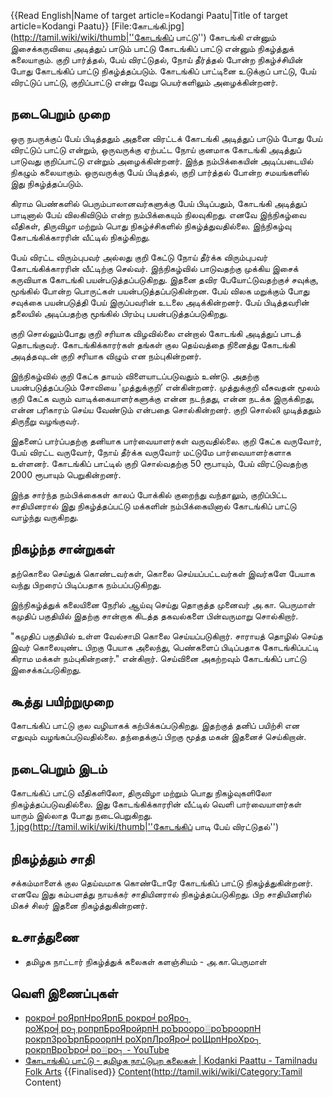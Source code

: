 {{Read English|Name of target article=Kodangi Paatu|Title of target article=Kodangi Paatu}}
[File:கோடங்கி.jpg](http://tamil.wiki/wiki/thumb|''கோடங்கிப் பாட்டு'')
கோடங்கி என்னும் இசைக்கருவியை அடித்துப் பாடும் பாட்டு கோடங்கிப் பாட்டு என்னும் நிகழ்த்துக் கலையாகும். குறி பார்த்தல், பேய் விரட்டுதல், நோய் தீர்த்தல் போன்ற நிகழ்ச்சியின் போது கோடங்கிப் பாட்டு நிகழ்த்தப்படும். கோடங்கிப் பாட்டினை உடுக்குப் பாட்டு, பேய் விரட்டுப் பாட்டு, குறிப்பாட்டு என்று வேறு பெயர்களிலும் அழைக்கின்றனர்.
## நடைபெறும் முறை
ஒரு நபருக்குப் பேய் பிடித்ததும் அதனை விரட்டக் கோடங்கி அடித்துப் பாடும் போது பேய் விரட்டுப் பாட்டு என்றும், ஒருவருக்கு ஏற்பட்ட நோய் குனமாக கோடங்கி அடித்துப் பாடுவது குறிப்பாட்டு என்றும் அழைக்கின்றனர். இந்த நம்பிக்கையின் அடிப்படையில் நிகழும் கலையாகும். ஒருவருக்கு பேய் பிடித்தல், குறி பார்த்தல் போன்ற சமயங்களில் இது நிகழ்த்தப்படும்.

கிராம பெண்களில் பெரும்பாலானவர்களுக்கு பேய் பிடிப்பதும், கோடங்கி அடித்துப் பாடினால் பேய் விலகிவிடும் என்ற நம்பிக்கையும் நிலவுகிறது. எனவே இந்நிகழ்வை வீதிகள், திருவிழா மற்றும் பொது நிகழ்ச்சிகளில் நிகழ்த்துவதில்லை. இந்நிகழ்வு கோடங்கிக்காரரின் வீட்டில் நிகழ்கிறது. 

பேய் விரட்ட விரும்புபவர் அல்லது குறி கேட்டு நோய் தீர்க்க விரும்புபவர் கோடங்கிக்காரரின் வீட்டிற்கு செல்வர். இந்நிகழ்வில் பாடுவதற்கு முக்கிய இசைக் கருவியாக கோடங்கி பயன்படுத்தப்படுகிறது. இதனை தவிர பேயோட்டுவதற்குச் சவுக்கு, மூங்கில் போன்ற பொருட்கள் பயன்படுத்தப்படுகின்றன. பேய் விலக மறுக்கும் போது சவுக்கை பயன்படுத்தி பேய் இருப்பவரின் உடலை அடிக்கின்றனர். பேய் பிடித்தவரின் தலையில் அடிப்பதற்கு மூங்கில் பிரம்பு பயன்படுத்தப்படுகிறது.

குறி சொல்லும்போது குறி சரியாக விழவில்லை என்றால் கோடங்கி அடித்துப் பாடத் தொடங்குவர். கோடங்கிக்காரர்கள் தங்கள் குல தெய்வத்தை நினைத்து கோடங்கி அடித்தவுடன் குறி சரியாக விழும் என நம்புகின்றனர்.

இந்நிகழ்வில் குறி கேட்க தாயம் விளையாடப்படுவதும் உண்டு. அதற்கு பயன்படுத்தப்படும் சோவியை 'முத்துக்குறி’ என்கின்றனர். முத்துக்குறி வீசுவதன் மூலம் குறி கேட்க வரும் வாடிக்கையாளர்களுக்கு என்ன நடந்தது, என்ன நடக்க இருக்கிறது, என்ன பரிகாரம் செய்ய வேண்டும் என்பதை சொல்கின்றனர். குறி சொல்லி முடித்ததும் திருநீறு வழங்குவர்.

இதனைப் பார்ப்பதற்கு தனியாக பார்வையாளர்கள் வருவதில்லை. குறி கேட்க வருவோர், பேய் விரட்ட வருவோர், நோய் தீர்க்க வருவோர் மட்டுமே பார்வையாளர்களாக உள்ளனர். கோடங்கிப் பாட்டில் குறி சொல்வதற்கு 50 ரூபாயும், பேய் விரட்டுவதற்கு 2000 ரூபாயும் பெறுகின்றனர்.

இந்த சார்ந்த நம்பிக்கைகள் காலப் போக்கில் குறைந்து வந்தாலும், குறிப்பிட்ட சாதியினரால் இது நிகழ்த்தப்பட்டு மக்களின் நம்பிக்கையினால் கோடங்கிப் பாட்டு வாழ்ந்து வருகிறது.
## நிகழ்ந்த சான்றுகள்
தற்கொலை செய்துக் கொண்டவர்கள், கொலை செய்யப்பட்டவர்கள் இவர்களே பேயாக வந்து பிறரைப் பிடிப்பதாக நம்பப்படுகிறது.

இந்நிகழ்த்துக் கலையினை நேரில் ஆய்வு செய்து தொகுத்த முனைவர் அ.கா. பெருமாள் கமுதிப் பகுதியில் இதற்கு சான்றாக கிடத்த தகவல்களை பின்வருமாறு சொல்கிறார்.

"கமுதிப் பகுதியில் உள்ள வேல்சாமி கொலை செய்யப்படுகிறார். சாராயத் தொழில் செய்த இவர் கொலையுண்ட பிறகு பேயாக அலைந்து, பெண்களைப் பிடிப்பதாக கோடங்கிப்பட்டி கிராம மக்கள் நம்புகின்றனர்." என்கிறார். செய்வினை அகற்றவும் கோடங்கிப் பாட்டு இசைக்கப்படுகிறது.
## கூத்து பயிற்றுமுறை
கோடங்கிப் பாட்டு குல வழியாகக் கற்பிக்கப்படுகிறது. இதற்குத் தனிப் பயிற்சி என எதுவும் வழங்கப்படுவதில்லை. தந்தைக்குப் பிறகு  மூத்த மகன் இதனைச் செய்கிறான்.
## நடைபெறும் இடம்
கோடங்கிப் பாட்டு வீதிகளிலோ, திருவிழா மற்றும் பொது நிகழ்வுகளிலோ நிகழ்த்தப்படுவதில்லை. இது கோடங்கிக்காரரின் வீட்டில் வெளி பார்வையாளர்கள் யாரும் இல்லாத போது நடைபெறுகிறது.
[1.jpg](File:Kodangi)(http://tamil.wiki/wiki/thumb|''கோடங்கிப் பாடி பேய் விரட்டுதல்'')
## நிகழ்த்தும் சாதி
சக்கம்மாளைக் குல தெய்வமாக கொண்டோரே கோடங்கிப் பாட்டு நிகழ்த்துகின்றனர். எனவே இது கம்பளத்து நாயக்கர் சாதியினரால் நிகழ்த்தப்படுகிறது. பிற சாதியினரில் மிகச் சிலர் இதனை நிகழ்த்துகின்றனர்.
## உசாத்துணை
* தமிழக நாட்டார் நிகழ்த்துக் கலைகள் களஞ்சியம் - அ.கா.பெருமாள்
## வெளி இணைப்புகள்
* [рокро╛роЯрпНроЯрпБ рокро╛роЯро┐ роЖро╡ро┐ропрпБроЯройрпН роЪрооро░роЪроорпН рокрпЗроЪрпБроорпН роХрпЛроЯро╛роЩрпНроХро┐ рокрпВроЪро╛ро░ро┐ - YouTube](https://www.youtube.com/watch?v=-c_IEQChgaY)
* [கோடாங்கிப் பாட்டு - தமிழக நாட்டுபுற கலைகள் | Kodanki Paattu - Tamilnadu Folk Arts](https://www.valaitamil.com/kodanki-paattu_10458.html)
{{Finalised}}
[Content](Category:Tamil)(http://tamil.wiki/wiki/Category:Tamil Content)